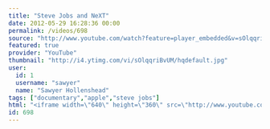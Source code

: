 ```yaml
---
title: "Steve Jobs and NeXT"
date: 2012-05-29 16:28:36 00:00
permalink: /videos/698
source: "http://www.youtube.com/watch?feature=player_embedded&v=sOlqqriBvUM"
featured: true
provider: "YouTube"
thumbnail: "http://i4.ytimg.com/vi/sOlqqriBvUM/hqdefault.jpg"
user:
  id: 1
  username: "sawyer"
  name: "Sawyer Hollenshead"
tags: ["documentary","apple","steve jobs"]
html: "<iframe width=\"640\" height=\"360\" src=\"http://www.youtube.com/embed/sOlqqriBvUM?wmode=transparent&fs=1&feature=oembed\" frameborder=\"0\" allowfullscreen></iframe>"
id: 698
---
```


